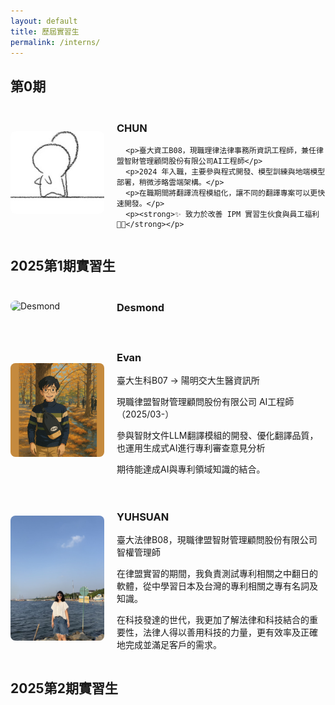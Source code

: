 ```yaml
---
layout: default
title: 歷屆實習生
permalink: /interns/
---
```


<h2>第0期</h2>

<div style="display: flex; align-items: center; margin: 20px 0;">
  <img src="/assets/images/CHUN.jpeg" alt="CHUN" style="width:150px; border-radius: 8px; margin-right:20px;">
  <div>
    <h3>CHUN</h3>

      <p>臺大資工B08，現職理律法律事務所資訊工程師，兼任律盟智財管理顧問股份有限公司AI工程師</p>  
      <p>2024 年入職，主要參與程式開發、模型訓練與地端模型部署，稍微涉略雲端架構。</p>  
      <p>在職期間將翻譯流程模組化，讓不同的翻譯專案可以更快速開發。</p>
      <p><strong>✨ 致力於改善 IPM 實習生伙食與員工福利 🍱💡</strong></p>
    
  </div>
</div>

<h2>2025第1期實習生</h2>
<div style="display: flex; align-items: center; margin: 20px 0;">
  <img src="/assets/images/Desmond.jpeg" alt="Desmond" style="width:150px; border-radius: 8px; margin-right:20px;">
  <div>
    <h3>Desmond</h3>

    
  </div>
</div>
<div style="display: flex; align-items: center; margin: 20px 0;">
  <img src="/assets/images/Evan.png" alt="Evan" style="width:150px; border-radius: 8px; margin-right:20px;">
  <div>
    <h3>Evan</h3>
      <p>臺大生科B07 → 陽明交大生醫資訊所</p>
      <p>現職律盟智財管理顧問股份有限公司 AI工程師（2025/03-）</p>
      <p>參與智財文件LLM翻譯模組的開發、優化翻譯品質，也運用生成式AI進行專利審查意見分析</p>
      <p>期待能達成AI與專利領域知識的結合。</p>
    
  </div>
</div>
<div style="display: flex; align-items: center; margin: 20px 0;">
  <img src="/assets/images/YUHSUAN.jpg" alt="YUHSUAN" style="width:150px; border-radius: 8px; margin-right:20px;">
  <div>
    <h3>YUHSUAN</h3>
      <p>臺大法律B08，現職律盟智財管理顧問股份有限公司智權管理師</p>  
      <p>在律盟實習的期間，我負責測試專利相關之中翻日的軟體，從中學習日本及台灣的專利相關之專有名詞及知識。</p>
      <p>在科技發達的世代，我更加了解法律和科技結合的重要性，法律人得以善用科技的力量，更有效率及正確地完成並滿足客戶的需求。</p>
    
  </div>
</div>
<h2>2025第2期實習生</h2>
<div style="display: flex; align-items: center; margin: 20px 0;">
</div>

